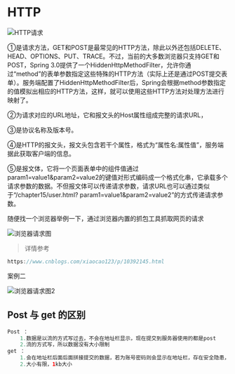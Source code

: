 # HTTP 

![HTTP请求](iamges\HTTP请求.png)

①是请求方法，GET和POST是最常见的HTTP方法，除此以外还包括DELETE、HEAD、OPTIONS、PUT、TRACE。不过，当前的大多数浏览器只支持GET和POST，Spring 3.0提供了一个HiddenHttpMethodFilter，允许你通过“method”的表单参数指定这些特殊的HTTP方法（实际上还是通过POST提交表单）。服务端配置了HiddenHttpMethodFilter后，Spring会根据method参数指定的值模拟出相应的HTTP方法，这样，就可以使用这些HTTP方法对处理方法进行映射了。   

②为请求对应的URL地址，它和报文头的Host属性组成完整的请求URL，

③是协议名称及版本号。   

④是HTTP的报文头，报文头包含若干个属性，格式为“属性名:属性值”，服务端据此获取客户端的信息。   

⑤是报文体，它将一个页面表单中的组件值通过param1=value1&param2=value2的键值对形式编码成一个格式化串，它承载多个请求参数的数据。不但报文体可以传递请求参数，请求URL也可以通过类似于“/chapter15/user.html? param1=value1&param2=value2”的方式传递请求参数。  





随便找一个浏览器举例一下，通过浏览器内置的抓包工具抓取网页的请求

![浏览器请求图](iamges\浏览器请求图.png)



> 详情参考

```java
https://www.cnblogs.com/xiaocao123/p/10392145.html
```



案例二

![浏览器请求图2](iamges\浏览器请求图2.png)





## Post 与 get 的区别

```java
Post ：
	1.数据是以流的方式写过去，不会在地址栏显示，现在提交到服务器使用的都是post
	2.流的方式写，所以数据没有大小限制
get ：
	1.会在地址栏后面后面拼接提交的数据，若为账号密码则会显示在地址栏，存在安全隐患，一般若提交的数据可以		公开的且不为文件则可以使用get.
    2.大小有限，1kb大小
```

